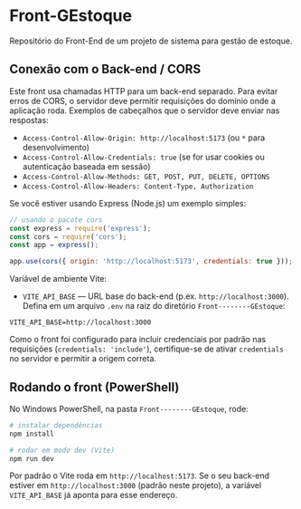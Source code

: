 # Front-GEstoque
Repositório do Front-End de um projeto de sistema para gestão de estoque.

## Conexão com o Back-end / CORS

Este front usa chamadas HTTP para um back-end separado. Para evitar erros de CORS, o servidor deve permitir requisições do domínio onde a aplicação roda. Exemplos de cabeçalhos que o servidor deve enviar nas respostas:

- `Access-Control-Allow-Origin: http://localhost:5173` (ou `*` para desenvolvimento)
- `Access-Control-Allow-Credentials: true` (se for usar cookies ou autenticação baseada em sessão)
- `Access-Control-Allow-Methods: GET, POST, PUT, DELETE, OPTIONS`
- `Access-Control-Allow-Headers: Content-Type, Authorization`

Se você estiver usando Express (Node.js) um exemplo simples:

```js
// usando o pacote cors
const express = require('express');
const cors = require('cors');
const app = express();

app.use(cors({ origin: 'http://localhost:5173', credentials: true }));
```

Variável de ambiente Vite:

- `VITE_API_BASE` — URL base do back-end (p.ex. `http://localhost:3000`). Defina em um arquivo `.env` na raiz do diretório `Front--------GEstoque`:

```
VITE_API_BASE=http://localhost:3000
```

Como o front foi configurado para incluir credenciais por padrão nas requisições (`credentials: 'include'`), certifique-se de ativar `credentials` no servidor e permitir a origem correta.

## Rodando o front (PowerShell)

No Windows PowerShell, na pasta `Front--------GEstoque`, rode:

```powershell
# instalar dependências
npm install

# rodar em modo dev (Vite)
npm run dev
```

Por padrão o Vite roda em `http://localhost:5173`. Se o seu back-end estiver em `http://localhost:3000` (padrão neste projeto), a variável `VITE_API_BASE` já aponta para esse endereço.

